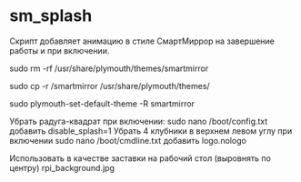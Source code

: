 # sm_splash
Скрипт добавляет анимацию в стиле СмартМиррор
на завершение работы и при включении.


sudo rm -rf /usr/share/plymouth/themes/smartmirror

sudo cp -r /smartmirror /usr/share/plymouth/themes/

sudo plymouth-set-default-theme -R smartmirror

Убрать радуга-квадрат при включении:
sudo nano /boot/config.txt	добавить disable_splash=1 
Убрать 4 клубники в верхнем левом углу при включении
sudo nano /boot/cmdline.txt добавить  logo.nologo


Использовать в качестве заставки на рабочий стол (выровнять по центру)
rpi_background.jpg